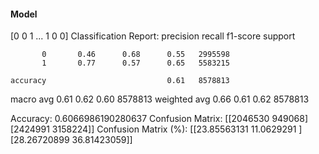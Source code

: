 #### Model
[0 0 1 ... 1 0 0]
Classification Report:
              precision    recall  f1-score   support

           0       0.46      0.68      0.55   2995598
           1       0.77      0.57      0.65   5583215

    accuracy                           0.61   8578813
   macro avg       0.61      0.62      0.60   8578813
weighted avg       0.66      0.61      0.62   8578813

Accuracy: 0.6066986190280637
Confusion Matrix:
[[2046530  949068]
 [2424991 3158224]]
Confusion Matrix (%):
[[23.85563131 11.0629291 ]
 [28.26720899 36.81423059]]
